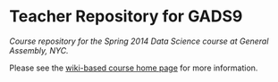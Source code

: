 Teacher Repository for GADS9
=======
_Course repository for the Spring 2014 Data Science course at General Assembly, NYC._

Please see the [wiki-based course home page](https://github.com/datadave/GADS9-NYC-Spring2014/wiki) for more information.

